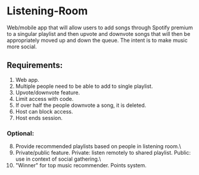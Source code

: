 # Listening-Room
Web/mobile app that will allow users to add songs through Spotify premium to a singular playlist and then upvote and downvote songs that will then be appropriately moved up and down the queue. The intent is to make music more social.

## Requirements:

1. Web app.
2. Multiple people need to be able to add to single playlist.
3. Upvote/downvote feature.
4. Limit access with code.
5. If over half the people downvote a song, it is deleted.
6. Host can block access.
7. Host ends session.

### Optional:

8. Provide recommended playlists based on people in listening room.\
9. Private/public feature. Private: listen remotely to shared playlist. Public: use in context of social gathering.\
10. "Winner" for top music recommender. Points system. 
